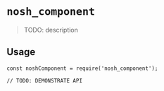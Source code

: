 # `nosh_component`

> TODO: description

## Usage

```
const noshComponent = require('nosh_component');

// TODO: DEMONSTRATE API
```
